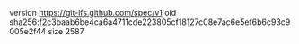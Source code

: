 version https://git-lfs.github.com/spec/v1
oid sha256:f2c3baab6be4ca6a4711cde223805cf18127c08e7ac6e5ef6b6c93c9005e2f44
size 2587
